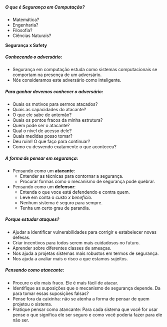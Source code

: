 ##### O que é Segurança em Computação?
- Matemática?
- Engenharia?
- Filosofia?
- Ciências Naturais?

**Segurança x Safety**

##### Conhecendo o adversário:
- Segurança em computação estuda como sistemas computacionais se comportam na presença de um adversário.
- Nós consideramos este adversário como inteligente.

##### Para ganhar devemos conhecer o adversário:
- Quais os motivos para sermos atacados?
- Quais as capacidades do atacante?
- O que ele sabe de antemão?
- Quais os pontos fracos da minha estrutura?
- Quem pode ser o atacante?
- Qual o nível de acesso dele?
- Quais medidas posso tomar?
- Deu ruim! O que faço para continuar?
- Como eu desvendo exatamente o que aconteceu?


##### A forma de pensar em segurança:
- Pensando como um **atacante**:
	- Entender as técnicas para contornar a segurança.
	- Procurar formas como o mecanismo de segurança pode quebrar.
- Pensando como um **defensor**:
	- Entenda o que voce está defendendo e contra quem.
	- Leve em conta o *custo x benefício*.
	- Nenhum sistema é seguro para sempre.
	- Tenha um certo grau de paranóia.

##### Porque estudar ataques?
- Ajudar a identificar vulnerabilidades para corrigir e estabelecer novas defesas.
- Criar incentivos para todos serem mais cuidadosos no futuro.
- Aprender sobre diferentes classes de ameaças.
- Nos ajuda a projetas sistemas mais robustos em termos de segurança.
- Nos ajuda a avaliar mais o risco a que estamos sujeitos.

##### Pensando como atancante:
- Procure o elo mais fraco. Ele é mais fácil de atacar.
- Identifique as suposições que o mecanismo de segurança depende. Da para tomar essas suposições falsas?
- Pense fora da caixinha: não se atenha a forma de pensar de quem projetou o sistema.
- Pratique pensar como atancante: Para cada sistema que você for usar pense o que significa ele ser seguro e como você poderia fazer para ele não ser.


